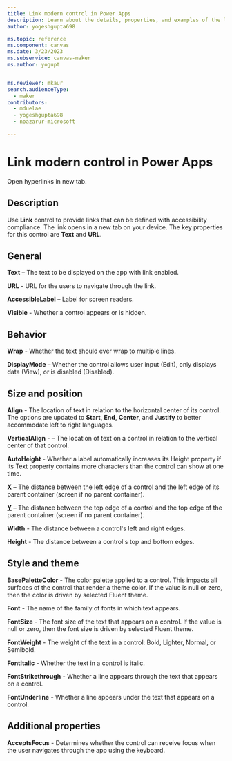 ```yaml
---
title: Link modern control in Power Apps
description: Learn about the details, properties, and examples of the link modern control in Power Apps.
author: yogeshgupta698

ms.topic: reference
ms.component: canvas
ms.date: 3/23/2023
ms.subservice: canvas-maker
ms.author: yogupt


ms.reviewer: mkaur
search.audienceType: 
  - maker
contributors:
  - mduelae
  - yogeshgupta698
  - noazarur-microsoft
  
---
```

# Link modern control in Power Apps

Open hyperlinks in new tab.

## Description
Use **Link** control to provide links that can be defined with accessibility compliance. The link opens in a new tab on your device. The key properties for this control are **Text** and **URL**. 

## General

**Text** – The text to be displayed on the app with link enabled.

**URL** - URL for the users to navigate through the link.

**AccessibleLabel** – Label for screen readers.

**Visible** - Whether a control appears or is hidden.

## Behavior 

**Wrap** - Whether the text should ever wrap to multiple lines.

**DisplayMode** – Whether the control allows user input (Edit), only displays data (View), or is disabled (Disabled).

## Size and position 

**Align** - The location of text in relation to the horizontal center of its control. The options are updated to **Start**, **End**, **Center**, and **Justify** to better accommodate left to right languages.

**VerticalAlign** - – The location of text on a control in relation to the vertical center of that control.

**AutoHeight** - Whether a label automatically increases its Height property if its Text property contains more characters than the control can show at one time.

**[X](../properties-size-location.md)** – The distance between the left edge of a control and the left edge of its parent container (screen if no parent container).

**[Y](../properties-size-location.md)** – The distance between the top edge of a control and the top edge of the parent container (screen if no parent container).

**Width** - The distance between a control's left and right edges. 

**Height** - The distance between a control's top and bottom edges. 

## Style and theme

**BasePaletteColor** - The color palette applied to a control. This impacts all surfaces of the control that render a theme color. If the value is null or zero, then the color is driven by selected Fluent theme.

**Font** - The name of the family of fonts in which text appears. 

**FontSize** - The font size of the text that appears on a control. If the value is null or zero, then the font size is driven by selected Fluent theme.

**FontWeight** - The weight of the text in a control: Bold, Lighter, Normal, or Semibold. 

**FontItalic** - Whether the text in a control is italic. 

**FontStrikethrough** - Whether a line appears through the text that appears on a control. 

**FontUnderline** - Whether a line appears under the text that appears on a control. 

## Additional properties

**AcceptsFocus** - Determines whether the control can receive focus when the user navigates through the app using the keyboard. 



